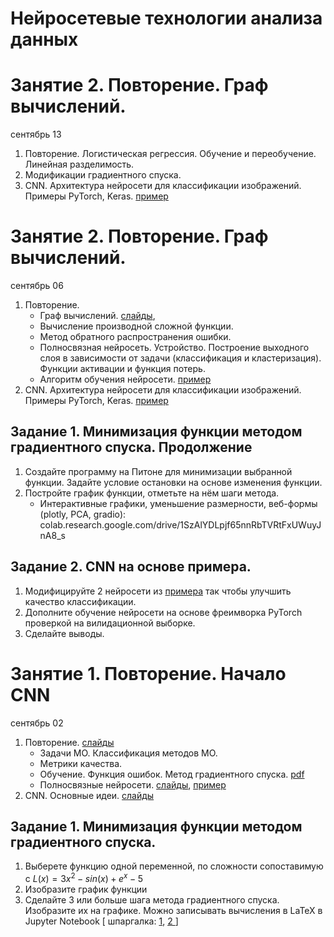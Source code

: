 # Нейросетевые технологии анализа данных

# Занятие 2. Повторение. Граф вычислений.
сентябрь 13
1. Повторение. Логистическая регрессия. Обучение и переобучение. Линейная разделимость. 
2. Модификации градиентного спуска.
3. CNN. Архитектура нейросети для классификации изображений. Примеры PyTorch, Keras. [пример](https://colab.research.google.com/drive/1kqSiP9IpPmW8dw9NxV5Sm5pMLMqfINZb?usp=sharing) 



# Занятие 2. Повторение. Граф вычислений.
сентябрь 06

1. Повторение.
    - Граф вычислений. [слайды](https://docs.google.com/presentation/d/1YCJhQIj2BV42sDLKtxmytcYW5W39EJceYfqrYT7bKNo/edit?usp=sharing), 
    - Вычисление производной сложной функции.
    - Метод обратного распространения ошибки.
    - Полносвязная нейросеть. Устройство. Построение выходного слоя в зависимости от задачи (классификация и кластеризация). Функции активации и функция потерь. 
    - Алгоритм обучения нейросети. [пример](https://colab.research.google.com/drive/1YtK4an7UAhnxTmhmQzZd6Eo3esfv6TL3?usp=sharing)
2. CNN. Архитектура нейросети для классификации изображений. Примеры PyTorch, Keras. [пример](https://colab.research.google.com/drive/1kqSiP9IpPmW8dw9NxV5Sm5pMLMqfINZb?usp=sharing) 


## Задание 1. Минимизация функции методом градиентного спуска. Продолжение
1. Создайте программу на Питоне для минимизации выбранной функции. Задайте условие остановки на основе изменения функции.
2. Постройте график функции, отметьте на нём шаги метода.
    - Интерактивные графики, уменьшение размерности, веб-формы (plotly, PCA, gradio): colab.research.google.com/drive/1SzAlYDLpjf65nnRbTVRtFxUWuyJnA8_s     

## Задание 2. CNN на основе примера.
1. Модифицируйте 2 нейросети из [примера](https://colab.research.google.com/drive/1kqSiP9IpPmW8dw9NxV5Sm5pMLMqfINZb?usp=sharing) так чтобы улучшить качество классификации.
2. Дополните обучение нейросети на основе фреимворка PyTorch проверкой на вилидационной выборке.
3. Сделайте выводы.


# Занятие 1. Повторение. Начало CNN
сентябрь 02

1. Повторение. [слайды](https://docs.google.com/presentation/d/1mK9CfhwjQtAdJZENV3vU4nCGSkzI8_Ugkv_AavBVEaM/edit?usp=sharing)
   - Задачи МО. Классификация методов МО.
   - Метрики качества.
   - Обучение. Функция ошибок. Метод градиентного спуска. [pdf](https://github.com/ivtipm/ML/blob/main/Gradient%20Descent.pdf)
   - Полносвязные нейросети. [слайды](https://docs.google.com/presentation/d/1YCJhQIj2BV42sDLKtxmytcYW5W39EJceYfqrYT7bKNo/edit?usp=sharing), [пример](https://colab.research.google.com/drive/1YtK4an7UAhnxTmhmQzZd6Eo3esfv6TL3?usp=sharing)
2. CNN. Основные идеи. [слайды](https://docs.google.com/presentation/d/1i41kqGwZqW_sSRz9Bopoq7AZf_Zuo6OaRSeCKYIH_80/edit?usp=sharing)


## Задание 1. Минимизация функции методом градиентного спуска.
1. Выберете функцию одной переменной, по сложности сопоставимую с $L(x) = 3 x ^ 2 - sin(x) + e^x - 5$
2. Изобразите график функции
3. Сделайте 3 или больше шага метода градиентного спуска. Изобразите их на графике.
Можно записывать вычисления в LaTeX в Jupyter Notebook [ шпаргалка: [1](https://forketyfork.medium.com/latex-math-formulas-a-cheat-sheet-21e5eca70aae), [ 2 ](https://nbviewer.org/github/dingran/latex-ipynb/blob/master/latex-cheatsheet.ipynb) ]

